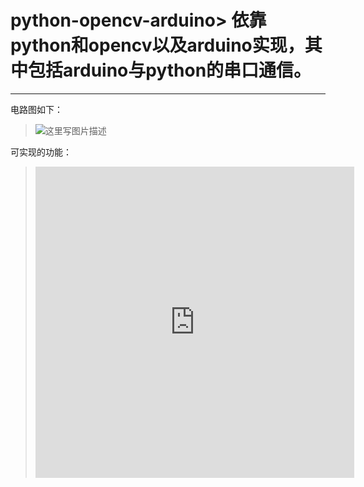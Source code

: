 # python-opencv-arduino> 依靠python和opencv以及arduino实现，其中包括arduino与python的串口通信。

----------
电路图如下：
> ![这里写图片描述](//img-blog.csdn.net/20180501180734302?watermark/2/text/Ly9ibG9nLmNzZG4ubmV0L3N3aXRjaF9sb3ZlX2Nhc2U=/font/5a6L5L2T/fontsize/400/fill/I0JBQkFCMA==/dissolve/70/gravity/SouthEast)
> 

可实现的功能：

> <iframe height=498 width=510 src='http://player.youku.com/embed/XMzU3NzAwNzMyNA==' frameborder=0 'allowfullscreen'></iframe>



